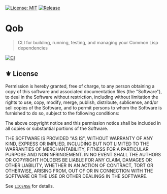 [![License: MIT](https://img.shields.io/badge/License-MIT-green.svg)](https://opensource.org/licenses/MIT)
[![Release](https://img.shields.io/github/tag/jcs090218/qob-cli.svg?label=release&logo=github)](https://github.com/jcs090218/qob-cli/releases/latest)

# Qob
> CLI for building, running, testing, and managing your Common Lisp dependencies

[![CI](https://github.com/jcs090218/qob-cli/actions/workflows/test.yml/badge.svg)](https://github.com/jcs090218/qob-cli/actions/workflows/test.yml)

## ⚜️ License

Permission is hereby granted, free of charge, to any person obtaining a copy 
of this software and associated documentation files (the "Software"), to deal 
in the Software without restriction, including without limitation the rights 
to use, copy, modify, merge, publish, distribute, sublicense, and/or sell 
copies of the Software, and to permit persons to whom the Software is 
furnished to do so, subject to the following conditions:

The above copyright notice and this permission notice shall be included in all 
copies or substantial portions of the Software.

THE SOFTWARE IS PROVIDED "AS IS", WITHOUT WARRANTY OF ANY KIND, EXPRESS OR 
IMPLIED, INCLUDING BUT NOT LIMITED TO THE WARRANTIES OF MERCHANTABILITY, 
FITNESS FOR A PARTICULAR PURPOSE AND NONINFRINGEMENT. IN NO EVENT SHALL THE 
AUTHORS OR COPYRIGHT HOLDERS BE LIABLE FOR ANY CLAIM, DAMAGES OR OTHER 
LIABILITY, WHETHER IN AN ACTION OF CONTRACT, TORT OR OTHERWISE, ARISING FROM, 
OUT OF OR IN CONNECTION WITH THE SOFTWARE OR THE USE OR OTHER DEALINGS IN THE 
SOFTWARE.

See [`LICENSE`](./LICENSE) for details.
